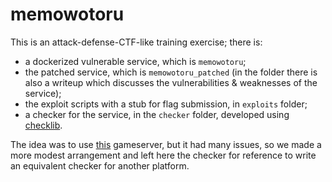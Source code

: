 # memowotoru

This is an attack-defense-CTF-like training exercise; there is:

- a dockerized vulnerable service, which is ```memowotoru```;
- the patched service, which is ```memowotoru_patched``` (in the folder there is also a writeup which discusses the vulnerabilities & weaknesses of the service);
- the exploit scripts with a stub for flag submission, in ```exploits``` folder;
- a checker for the service, in the ```checker``` folder, developed using [checklib](https://github.com/pomo-mondreganto/checklib).

The idea was to use [this](https://github.com/pomo-mondreganto/ForcAD) gameserver, but it had many issues, so we made a more modest arrangement and left here the checker for reference to write an equivalent checker for another platform.

